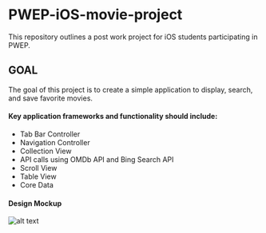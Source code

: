 # PWEP-iOS-movie-project
This repository outlines a post work project for iOS students participating in PWEP.

## GOAL

The goal of this project is to create a simple application to display, search, and save favorite movies.

#### Key application frameworks and functionality should include:

- Tab Bar Controller
- Navigation Controller
- Collection View
- API calls using OMDb API and Bing Search API
- Scroll View
- Table View
- Core Data

#### Design Mockup

![alt text](assets/img.jpg?raw=true "Movie Tab Flow")
